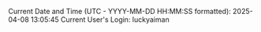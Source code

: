 Current Date and Time (UTC - YYYY-MM-DD HH:MM:SS formatted): 2025-04-08 13:05:45
Current User's Login: luckyaiman
